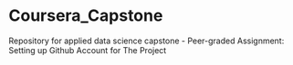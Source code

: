 # Coursera_Capstone
Repository for applied data science capstone - Peer-graded Assignment: Setting up Github Account for The Project
